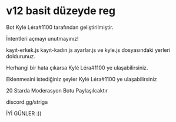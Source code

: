 # v12 basit düzeyde reg
Bot Kylé Léra#1100 tarafından geliştirilmiştir.

İntentleri açmayı unutmayınız!

kayıt-erkek.js kayıt-kadın.js ayarlar.js ve kyle.js dosyasındaki yerleri doldurunuz.

Herhangi bir hata çıkarsa Kylé Léra#1100 ye ulaşabilirsiniz.

Eklenmesini istediğiniz şeyler Kylé Léra#1100 ye ulaşabilirsiniz

20 Starda Moderasyon Botu Paylaşılcaktır 

discord.gg/striga


İYİ GÜNLER :))
